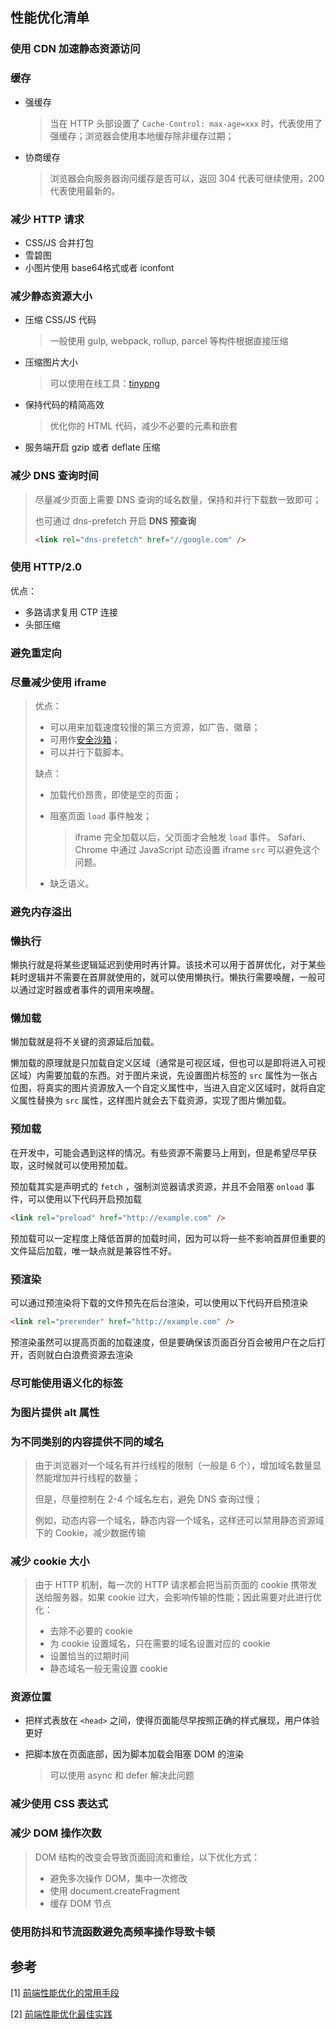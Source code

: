 ## 性能优化清单

### 使用 **CDN** 加速静态资源访问



### 缓存

- 强缓存

  > 当在 HTTP 头部设置了 `Cache-Control: max-age=xxx` 时，代表使用了强缓存；浏览器会使用本地缓存除非缓存过期；

- 协商缓存

  > 浏览器会向服务器询问缓存是否可以，返回 304 代表可继续使用，200 代表使用最新的。



### 减少 HTTP 请求

- CSS/JS 合并打包
- 雪碧图
- 小图片使用 base64格式或者 iconfont



### 减少静态资源大小

- 压缩 CSS/JS 代码

  > 一般使用 gulp, webpack, rollup, parcel 等构件根据直接压缩

- 压缩图片大小

  > 可以使用在线工具：[tinypng](<https://tinypng.com/>)

- 保持代码的精简高效

  > 优化你的 HTML 代码，减少不必要的元素和嵌套

- 服务端开启 gzip 或者 deflate 压缩



### 减少 DNS 查询时间

> 尽量减少页面上需要 DNS 查询的域名数量，保持和并行下载数一致即可；
>
> 也可通过 dns-prefetch 开启 **DNS 预查询**
>
> ```html
> <link rel="dns-prefetch" href="//google.com" />
> ```



### 使用 HTTP/2.0

优点：

- 多路请求复用 CTP 连接
- 头部压缩



### 避免重定向



### 尽量减少使用 iframe

> 优点：
>
> - 可以用来加载速度较慢的第三方资源，如广告、徽章；
> - 可用作[安全沙箱](http://www.html5rocks.com/en/tutorials/security/sandboxed-iframes/)；
> - 可以并行下载脚本。
>
> 缺点：
>
> - 加载代价昂贵，即使是空的页面；
>
> - 阻塞页面 `load` 事件触发；
>
>   > iframe 完全加载以后，父页面才会触发 `load` 事件。 Safari、Chrome 中通过 JavaScript 动态设置 iframe `src` 可以避免这个问题。
>
> - 缺乏语义。



### 避免内存溢出



### 懒执行

懒执行就是将某些逻辑延迟到使用时再计算。该技术可以用于首屏优化，对于某些耗时逻辑并不需要在首屏就使用的，就可以使用懒执行。懒执行需要唤醒，一般可以通过定时器或者事件的调用来唤醒。



### 懒加载

懒加载就是将不关键的资源延后加载。

懒加载的原理就是只加载自定义区域（通常是可视区域，但也可以是即将进入可视区域）内需要加载的东西。对于图片来说，先设置图片标签的 `src` 属性为一张占位图，将真实的图片资源放入一个自定义属性中，当进入自定义区域时，就将自定义属性替换为 `src` 属性，这样图片就会去下载资源，实现了图片懒加载。



### 预加载

在开发中，可能会遇到这样的情况。有些资源不需要马上用到，但是希望尽早获取，这时候就可以使用预加载。

预加载其实是声明式的 `fetch` ，强制浏览器请求资源，并且不会阻塞 `onload` 事件，可以使用以下代码开启预加载

```html
<link rel="preload" href="http://example.com" />
```

预加载可以一定程度上降低首屏的加载时间，因为可以将一些不影响首屏但重要的文件延后加载，唯一缺点就是兼容性不好。



### 预渲染

可以通过预渲染将下载的文件预先在后台渲染，可以使用以下代码开启预渲染

```html
<link rel="prerender" href="http://example.com" />
```

预渲染虽然可以提高页面的加载速度，但是要确保该页面百分百会被用户在之后打开，否则就白白浪费资源去渲染



### 尽可能使用语义化的标签



### 为图片提供 alt 属性



### 为不同类别的内容提供不同的域名

> 由于浏览器对一个域名有并行线程的限制（一般是 6 个），增加域名数量显然能增加并行线程的数量；
>
> 但是，尽量控制在 2-4 个域名左右，避免 DNS 查询过慢；
>
> 例如，动态内容一个域名，静态内容一个域名，这样还可以禁用静态资源域下的 Cookie，减少数据传输



### 减少 cookie 大小

> 由于 HTTP 机制，每一次的 HTTP 请求都会把当前页面的 cookie 携带发送给服务器，如果 cookie 过大，会影响传输的性能；因此需要对此进行优化：
>
> - 去除不必要的 cookie
> - 为 cookie 设置域名，只在需要的域名设置对应的 cookie
> - 设置恰当的过期时间
> - 静态域名一般无需设置 cookie



### 资源位置

- 把样式表放在 `<head>` 之间，使得页面能尽早按照正确的样式展现，用户体验更好

- 把脚本放在页面底部，因为脚本加载会阻塞 DOM 的渲染

  > 可以使用 async 和 defer 解决此问题



### 减少使用 CSS 表达式



### 减少 DOM 操作次数

> DOM 结构的改变会导致页面回流和重绘，以下优化方式：
>
> - 避免多次操作 DOM，集中一次修改
> - 使用 document.createFragment
> - 缓存 DOM 节点



### 使用**防抖**和**节流**函数避免高频率操作导致卡顿



## 参考

[1] [前端性能优化的常用手段](<https://juejin.im/post/59672fbff265da6c3f70cd53>)

[2] [前端性能优化最佳实践](<https://csspod.com/frontend-performance-best-practices/>)